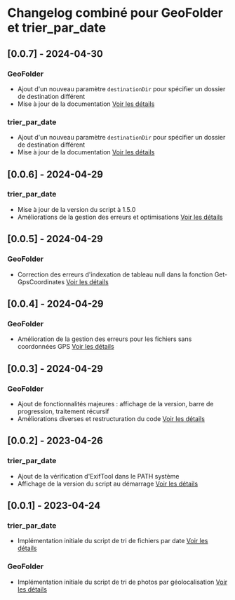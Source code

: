 # Changelog combiné pour GeoFolder et trier_par_date

## [0.0.7] - 2024-04-30
### GeoFolder
- Ajout d'un nouveau paramètre `destinationDir` pour spécifier un dossier de destination différent
- Mise à jour de la documentation
[Voir les détails](GeoFolder/CHANGELOG.md#160---2023-04-30)

### trier_par_date
- Ajout d'un nouveau paramètre `destinationDir` pour spécifier un dossier de destination différent
- Mise à jour de la documentation
[Voir les détails](trier_par_date/CHANGELOG.md#160---2023-04-30)

## [0.0.6] - 2024-04-29
### trier_par_date
- Mise à jour de la version du script à 1.5.0
- Améliorations de la gestion des erreurs et optimisations
[Voir les détails](trier_par_date/CHANGELOG.md#150---2023-04-29)

## [0.0.5] - 2024-04-29
### GeoFolder
- Correction des erreurs d'indexation de tableau null dans la fonction Get-GpsCoordinates
[Voir les détails](GeoFolder/CHANGELOG.md#004---2024-04-29)

## [0.0.4] - 2024-04-29
### GeoFolder
- Amélioration de la gestion des erreurs pour les fichiers sans coordonnées GPS
[Voir les détails](GeoFolder/CHANGELOG.md#003---2024-04-29)

## [0.0.3] - 2024-04-29
### GeoFolder
- Ajout de fonctionnalités majeures : affichage de la version, barre de progression, traitement récursif
- Améliorations diverses et restructuration du code
[Voir les détails](GeoFolder/CHANGELOG.md#002---2024-04-29)

## [0.0.2] - 2023-04-26
### trier_par_date
- Ajout de la vérification d'ExifTool dans le PATH système
- Affichage de la version du script au démarrage
[Voir les détails](trier_par_date/CHANGELOG.md#120---2023-04-26)

## [0.0.1] - 2023-04-24
### trier_par_date
- Implémentation initiale du script de tri de fichiers par date
[Voir les détails](trier_par_date/CHANGELOG.md#100---2023-04-24)

### GeoFolder
- Implémentation initiale du script de tri de photos par géolocalisation
[Voir les détails](GeoFolder/CHANGELOG.md#001---2024-04-29)